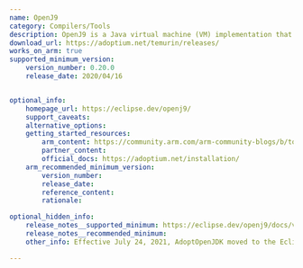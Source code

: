 ```yaml
---
name: OpenJ9
category: Compilers/Tools
description: OpenJ9 is a Java virtual machine (VM) implementation that satisfies all requirements set out by the Java Virtual Machine Specification and offers high performance and scalability. Consider Adoptium.net for releases from July 2021 and onwards.
download_url: https://adoptium.net/temurin/releases/
works_on_arm: true
supported_minimum_version: 
    version_number: 0.20.0
    release_date: 2020/04/16


optional_info:
    homepage_url: https://eclipse.dev/openj9/
    support_caveats:
    alternative_options:
    getting_started_resources:
        arm_content: https://community.arm.com/arm-community-blogs/b/tools-software-ides-blog/posts/empowering-software-development-with-works-on-arm-initiative
        partner_content: 
        official_docs: https://adoptium.net/installation/
    arm_recommended_minimum_version:
        version_number:
        release_date:
        reference_content:
        rationale:

optional_hidden_info:
    release_notes__supported_minimum: https://eclipse.dev/openj9/docs/version0.20/#limited-support-for-64-bit-linux-on-arm
    release_notes__recommended_minimum:
    other_info: Effective July 24, 2021, AdoptOpenJDK moved to the Eclipse Foundation and rebranded as Adoptium.net. Consider Adoptium.net for releases from July 2021 and onwards.

---
```

